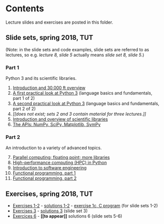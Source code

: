 # Contents

Lecture slides and exercises are posted in this folder.

## Slide sets, spring 2018, TUT

(Note: in the slide sets and code examples, slide sets are referred to as lectures, so e.g. *lecture 8, slide 5* actually means *slide set 8, slide 5*.)

### Part 1

Python 3 and its scientific libraries.

1. [Introduction and 30,000 ft overview](lectures_tut_2018_1.pdf)
2. [A first practical look at Python 3](lectures_tut_2018_2.pdf) (language basics and fundamentals, part 1 of 2)
3. [A second practical look at Python 3](lectures_tut_2018_3.pdf) (language basics and fundamentals, part 2 of 2)
4. *[[does not exist; sets 2 and 3 contain material for three lectures.]]*
5. [Introduction and overview of scientific libraries](lectures_tut_2018_5.pdf)
6. [The APIs: NumPy, SciPy, Matplotlib, SymPy](lectures_tut_2018_6.pdf)

### Part 2

An introduction to a variety of advanced topics.

7. [Parallel computing; floating point; more libraries](lectures_tut_2018_7.pdf)
8. [High-performance computing (HPC) in Python](lectures_tut_2018_8.pdf)
9. [Introduction to software engineering](lectures_tut_2018_9.pdf)
10. [Functional programming, part 1](lectures_tut_2018_10.pdf)
11. [Functional programming, part 2](lectures_tut_2018_11.pdf)

## Exercises, spring 2018, TUT

 - [Exercises 1-2](exercises_tut_2018_1-2.pdf) - [solutions 1-2](exercises_tut_2018_1-2_solutions.pdf) - [exercise 1c, C program](sol1_1c.c) (for slide sets 1-2)
 - [Exercises 3](exercises_tut_2018_3.pdf) - [solutions 3](exercises_tut_2018_3_solutions.pdf) (slide set 3)
 - [Exercices 6](exercises_tut_2018_6.pdf) - **[[to appear]]** solutions 6 (slide sets 5-6)

